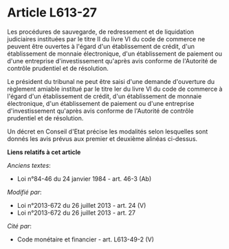 # Article L613-27

Les procédures de sauvegarde, de redressement et de liquidation judiciaires instituées par le titre II du livre VI du code de
commerce ne peuvent être ouvertes à l'égard d'un établissement de crédit, d'un établissement de monnaie électronique, d'un
établissement de paiement ou d'une entreprise d'investissement qu'après avis conforme de l'Autorité de contrôle prudentiel et
de résolution. 

Le président du tribunal ne peut être saisi d'une demande d'ouverture du règlement amiable institué par le titre Ier du livre
VI du code de commerce à l'égard d'un établissement de crédit, d'un établissement de monnaie électronique, d'un établissement
de paiement ou d'une entreprise d'investissement qu'après avis conforme de l'Autorité de contrôle prudentiel et de
résolution. 

Un décret en Conseil d'Etat précise les modalités selon lesquelles sont donnés les avis prévus aux premier et deuxième
alinéas ci-dessus.

**Liens relatifs à cet article**

_Anciens textes_:

  - Loi n°84-46 du 24 janvier 1984 - art. 46-3 (Ab)

_Modifié par_:

  - Loi n°2013-672 du 26 juillet 2013 - art. 24 (V)
  - Loi n°2013-672 du 26 juillet 2013 - art. 27

_Cité par_:

  - Code monétaire et financier - art. L613-49-2 (V)
